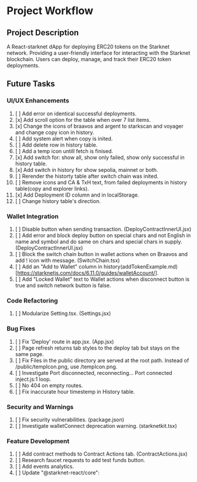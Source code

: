 # Project Workflow

## Project Description
A React-starknet dApp for deploying ERC20 tokens on the Starknet network.
Providing a user-friendly interface for interacting with the Starknet blockchain.
Users can deploy, manage, and track their ERC20 token deployments.

## Future Tasks

### UI/UX Enhancements
1. [ ] Add error on identical successful deployments.
2. [x] Add scroll option for the table when over 7 list items.
3. [x] Change the icons of braavos and argent to starkscan and voyager and change copy icon in history.
4. [ ] Add system alert when copy is inited.
5. [ ] Add delete row in history table.
6. [ ] Add a temp icon untill fetch is finised.
7. [x] Add switch for: show all, show only failed, show only successful in history table.
8. [x] Add switch in history for show sepolia, mainnet or both.
9. [ ] Rerender the historty table after switch chain was inited. 
0. [ ] Remove icons and CA & TxH text, from failed deployments in history table(copy and explorer links).
1. [x] Add Deployment ID column and in localStorage.
2. [ ] Change history table's direction.

### Wallet Integration
1. [ ] Disable button when sending transaction. (DeployContractInnerUI.jsx)
2. [ ] Add error and block deploy button on special chars and not English in name and symbol and do same on chars and special chars in supply. (DeployContractInnerUI.jsx)
3. [ ] Block the switch chain button in wallet actions when on Braavos and add ! icon with message. (SwitchChain.tsx)
4. [ ] Add an "Add to Wallet" column in history(addTokenExample.md)[https://starknetjs.com/docs/6.11.0/guides/walletAccount/].
5. [ ] Add "Locked Wallet" text to Wallet actions when disconnect button is true and switch network button is false.

### Code Refactoring
1. [ ] Modularize Setting.tsx. (Settings.jsx)

### Bug Fixes
1. [ ] Fix 'Deploy' route in app.jsx. (App.jsx)
2. [ ] Page refresh returns tab styles to the deploy tab but stays on the same page.
3. [ ] Fix Files in the public directory are served at the root path. Instead of /public/tempIcon.png, use /tempIcon.png.
4. [ ] Investigate Port disconnected, reconnecting... Port connected inject.js:1 loop.
5. [ ] No 404 on empty routes.
6. [ ] Fix inaccurate hour timestemp in History table. 

### Security and Warnings
1. [ ] Fix security vulnerabilities. (package.json)
2. [ ] Investigate walletConnect deprecation warning. (starknetkit.tsx)

### Feature Development
1. [ ] Add contract methods to Contract Actions tab. (ContractActions.jsx)
2. [ ] Research faucet requests to add test funds button.
2. [ ] Add events analytics.
4. [ ] Update  "@starknet-react/core":
